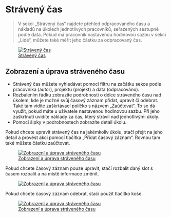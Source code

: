 # Strávený čas

> V sekci „Strávený čas“ najdete přehled odpracovaného času a nákladů na úkolech jednotlivých pracovníků, seřazených sestupně podle data. Pokud má pracovník nastavenou hodinovou sazbu v sekci „Lidé“, můžete také měřit jeho částku za odpracovaný čas.

<figure>
	<a href="../../assets/images/straveny-cas.jpg" title="Strávený čas" class="glightbox">
		<img loading="lazy" src="../../assets/images/straveny-cas.jpg" alt="Strávený čas" />
		<figcaption>Strávený čas</figcaption>
	</a>
</figure>

## Zobrazení a úprava stráveného času

- Strávený čas můžete vyhledávat pomocí filtru na začátku sekce podle pracovníka (autor), projektu (projekt) a data (odpracováno).
- Rozbalením řádku zobrazíte podrobnosti o délce stráveného času nad úkolem, kde je možné svůj časový záznam přidat, upravit či odebrat. Také tam vidíte zaškrtávací políčko s názvem „Zaúčtovat“. To se dá využít, pokud máte u uživatele nastavenou hodinovou sazbu. Při jeho zaškrtnutí uvidíte náklady za čas, který strávil nad jednotlivými úkoly.
- Pomocí šipky v podrobnostech zobrazíte detail úkolu.

Pokud chcete upravit strávený čas na jakémkoliv úkolu, stačí přejít na jeho detail a provést akci pomocí tlačítka „Přidat časový záznam“. Rovnou tam také můžete částku zaúčtovat.

<figure>
	<a href="../../assets/images/straveny-cas-pridani.jpg" title="Zobrazení a úprava stráveného času" class="glightbox">
		<img loading="lazy" src="../../assets/images/straveny-cas-pridani.jpg" alt="Zobrazení a úprava stráveného času" />
		<figcaption>Zobrazení a úprava stráveného času</figcaption>
	</a>
</figure>

Pokud chcete časový záznam pouze upravit, stačí rozbalit daný slot s časem rozbalit a na místě informace změnit.

<figure>
	<a href="../../assets/images/straveny-cas-upraveni.jpg" title="Zobrazení a úprava stráveného času" class="glightbox">
		<img loading="lazy" src="../../assets/images/straveny-cas-upraveni.jpg" alt="Zobrazení a úprava stráveného času" />
		<figcaption></figcaption>
	</a>
</figure>

Pokud chcete časový záznam odebrat, stačí použít tlačítko koše.

<figure>
	<a href="../../assets/images/straveny-cas-odebrani.jpg" title="Zobrazení a úprava stráveného času" class="glightbox">
		<img loading="lazy" src="../../assets/images/straveny-cas-odebrani.jpg" alt="Zobrazení a úprava stráveného času" />
		<figcaption>Zobrazení a úprava stráveného času</figcaption>
	</a>
</figure>